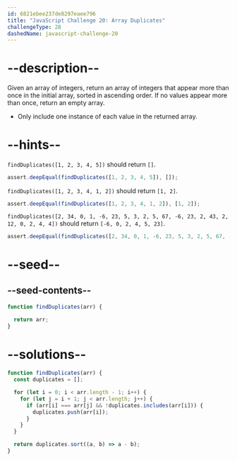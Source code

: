 ```yaml
---
id: 6821ebee237de8297eaee796
title: "JavaScript Challenge 20: Array Duplicates"
challengeType: 28
dashedName: javascript-challenge-20
---
```


# --description--

Given an array of integers, return an array of integers that appear more than once in the initial array, sorted in ascending order. If no values appear more than once, return an empty array.

- Only include one instance of each value in the returned array.

# --hints--

`findDuplicates([1, 2, 3, 4, 5])` should return `[]`.

```js
assert.deepEqual(findDuplicates([1, 2, 3, 4, 5]), []);
```

`findDuplicates([1, 2, 3, 4, 1, 2])` should return `[1, 2]`.

```js
assert.deepEqual(findDuplicates([1, 2, 3, 4, 1, 2]), [1, 2]);
```

`findDuplicates([2, 34, 0, 1, -6, 23, 5, 3, 2, 5, 67, -6, 23, 2, 43, 2, 12, 0, 2, 4, 4])` should return `[-6, 0, 2, 4, 5, 23]`.

```js
assert.deepEqual(findDuplicates([2, 34, 0, 1, -6, 23, 5, 3, 2, 5, 67, -6, 23, 2, 43, 2, 12, 0, 2, 4, 4]), [-6, 0, 2, 4, 5, 23]);
```

# --seed--

## --seed-contents--

```js
function findDuplicates(arr) {

  return arr;
}
```

# --solutions--

```js
function findDuplicates(arr) {
  const duplicates = [];

  for (let i = 0; i < arr.length - 1; i++) {
    for (let j = i + 1; j < arr.length; j++) {
      if (arr[i] === arr[j] && !duplicates.includes(arr[i])) {
        duplicates.push(arr[i]);
      }
    }
  }

  return duplicates.sort((a, b) => a - b);
}
```
